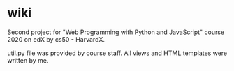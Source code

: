 # wiki
Second project for "Web Programming with Python and JavaScript" course 2020 on edX by cs50 - HarvardX.

util.py file was provided by course staff. All views and HTML templates were written by me.
